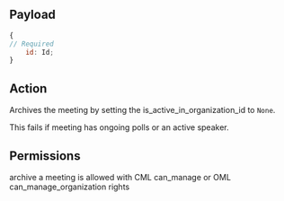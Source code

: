 ## Payload
```js
{
// Required
    id: Id;
}
```

## Action
Archives the meeting by setting the is_active_in_organization_id to `None`.

This fails if meeting has ongoing polls or an active speaker.

## Permissions
archive a meeting is allowed with CML can_manage or OML can_manage_organization rights
